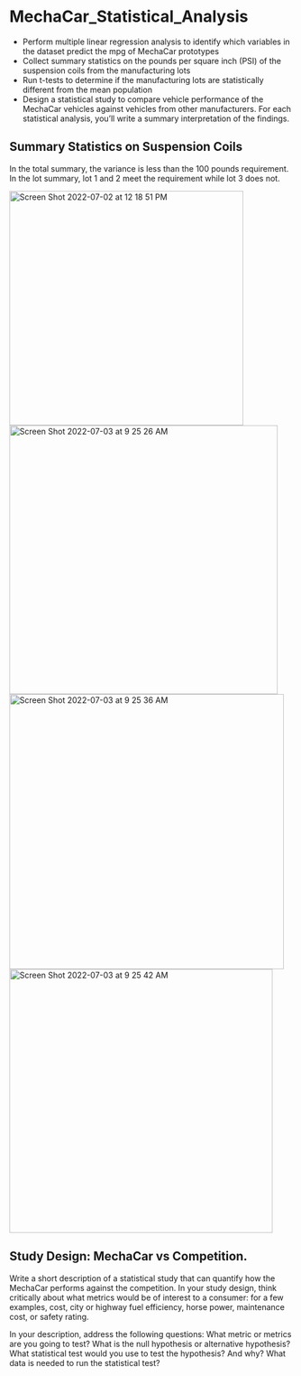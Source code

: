 # MechaCar_Statistical_Analysis
* Perform multiple linear regression analysis to identify which variables in the dataset predict the mpg of MechaCar prototypes
* Collect summary statistics on the pounds per square inch (PSI) of the suspension coils from the manufacturing lots
* Run t-tests to determine if the manufacturing lots are statistically different from the mean population
* Design a statistical study to compare vehicle performance of the MechaCar vehicles against vehicles from other manufacturers. For each statistical analysis, you’ll write a summary interpretation of the findings.

## Summary Statistics on Suspension Coils
In the total summary, the variance is less than the 100 pounds requirement. In the lot summary, lot 1 and 2 meet the requirement while lot 3 does not.

<img width="415" alt="Screen Shot 2022-07-02 at 12 18 51 PM" src="https://user-images.githubusercontent.com/95447175/177013722-1ae379d3-48a6-4f92-946c-500e29a901e0.png">

<img width="476" alt="Screen Shot 2022-07-03 at 9 25 26 AM" src="https://user-images.githubusercontent.com/95447175/177046402-3d6be67f-90fb-454d-be78-426b687534aa.png">

<img width="487" alt="Screen Shot 2022-07-03 at 9 25 36 AM" src="https://user-images.githubusercontent.com/95447175/177046405-013841f2-6253-45c1-bbcb-143f36e6a69a.png">

<img width="467" alt="Screen Shot 2022-07-03 at 9 25 42 AM" src="https://user-images.githubusercontent.com/95447175/177046412-9e5e6753-3f1d-441e-82c0-4b751648a244.png">


## Study Design: MechaCar vs Competition.
Write a short description of a statistical study that can quantify how the MechaCar performs against the competition. In your study design, think critically about what metrics would be of interest to a consumer: for a few examples, cost, city or highway fuel efficiency, horse power, maintenance cost, or safety rating.

In your description, address the following questions:
What metric or metrics are you going to test?
What is the null hypothesis or alternative hypothesis?
What statistical test would you use to test the hypothesis? And why?
What data is needed to run the statistical test?

